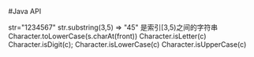 #Java API

str="1234567"
str.substring(3,5) => "45" 是索引[3,5)之间的字符串
Character.toLowerCase(s.charAt(front)) 
Character.isLetter(c)
Character.isDigit(c);
Character.isLowerCase(c) 
Character.isUpperCase(c) 
